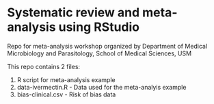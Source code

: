 # Systematic review and meta-analysis using RStudio
Repo for meta-analysis workshop organized by Department of Medical Microbiology and Parasitology, School of Medical Sciences, USM

This repo contains 2 files:

1) R script for meta-analysis example
2) data-ivermectin.R - Data used for the meta-analyis example   
3) bias-clinical.csv - Risk of bias data
